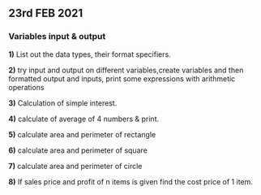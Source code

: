 ## 23rd FEB 2021
### Variables input & output

**1)** List out the data types, their format specifiers. 

**2)** try input and output on different variables,create variables and then formatted output and inputs, print some expressions with arithmetic operations 

**3)** Calculation of simple interest.

**4)** calculate of average of 4 numbers & print.

**5)** calculate area and perimeter of rectangle

**6)** calculate area and perimeter of square 

**7)** calculate area and perimeter of circle

**8)** If sales price and profit of n items is given find the cost price of 1 item.

